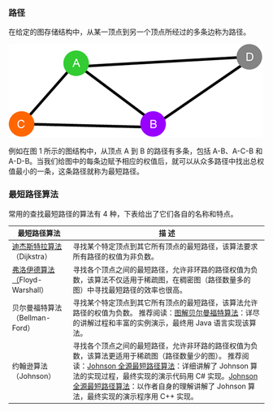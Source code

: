 ### 路径

在给定的图存储结构中，从某一顶点到另一个顶点所经过的多条边称为路径。



![img](imags/14592QS2-0.gif)

例如在图 1 所示的图结构中，从顶点 A 到 B 的路径有多条，包括 A-B、A-C-B 和 A-D-B。当我们给图中的每条边赋予相应的权值后，就可以从众多路径中找出总权值最小的一条，这条路径就称为最短路径。

### 最短路径算法

常用的查找最短路径的算法有 4 种，下表给出了它们各自的名称和特点。



| 最短路径算法                                                 | 描 述                                                        |
| ------------------------------------------------------------ | ------------------------------------------------------------ |
| [迪杰斯特拉算法](http://c.biancheng.net/algorithm/dijkstra.html)（Dijkstra） | 寻找某个特定顶点到其它所有顶点的最短路径，该算法要求所有路径的权值为非负数。 |
| [弗洛伊德算法（](http://c.biancheng.net/algorithm/floyd-warshall.html)Floyd-Warshall） | 寻找各个顶点之间的最短路径，允许非环路的路径权值为负数，该算法不仅适用于稀疏图，在稠密图（路径数量多的图）中寻找最短路径的效率也很高。 |
| 贝尔曼福特算法（Bellman-Ford）                               | 寻找某个特定顶点到其它所有顶点的最短路径，该算法允许路径的权值为负数。  推荐阅读：[图解贝尔曼福特算法](https://blog.csdn.net/a8082649/article/details/81812000)：详尽的讲解过程和丰富的实例演示，最终用 Java 语言实现该算法。 |
| 约翰逊算法（Johnson）                                        | 寻找各个顶点之间的最短路径，允许非环路的路径权值为负数，该算法更适用于稀疏图（路径数量少的图）。  推荐阅读：[Johnson 全源最短路径算法](https://blog.csdn.net/aijianxie8808/article/details/101647844)：详细讲解了 Johnson 算法的实现过程，最终实现的演示代码用 C# 实现。[Johnson 全源最短路径算法](https://www.cnblogs.com/mk-oi/p/13604088.html)：以作者自身的理解讲解了 Johnson 算法，最终实现的演示程序用 C++ 实现。 |